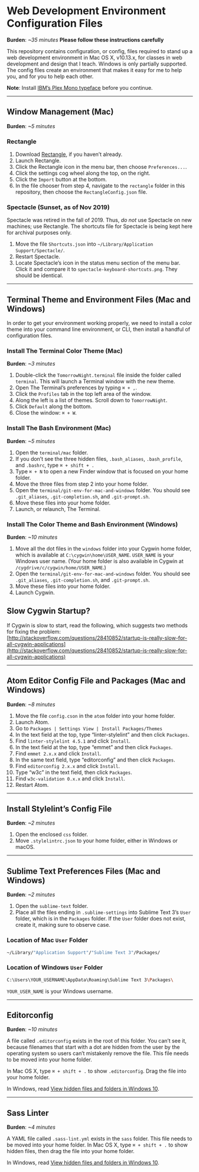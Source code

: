 # Web Development Environment Configuration Files
**Burden**: *~35 minutes*
**Please follow these instructions carefully**

This repository contains configuration, or config, files required to stand up a web development environment in Mac OS X, v10.13.x, for classes in web development and design that I teach. Windows is only partially supported. The config files create an environment that makes it easy for me to help you, and for you to help each other.

**Note**: Install [IBM’s Plex Mono typeface](https://github.com/IBM/plex/releases/tag/v6.1.1) before you continue.

---

## Window Management (Mac)
**Burden**: *~5 minutes*

### Rectangle
1. Download [Rectangle](https://rectangleapp.com/), if you haven’t already.
2. Launch Rectangle.
3. Click the Rectangle icon in the menu bar, then choose `Preferences...`.
4. Click the settings cog wheel along the top, on the right.
5. Click the `Import` button at the bottom.
6. In the file chooser from step 4, navigate to the `rectangle` folder in this repository, then choose the `RectangleConfig.json` file.

### Spectacle (Sunset, as of Nov 2019)
Spectacle was retired in the fall of 2019. Thus, *do not* use Spectacle on new machines; use Rectangle. The shortcuts file for Spectacle is being kept here for archival purposes only.

1. Move the file `Shortcuts.json` into `~/Library/Application Support/Spectacle/`.
2. Restart Spectacle.
3. Locate Spectacle’s icon in the status menu section of the menu bar. Click it and compare it to `spectacle-keyboard-shortcuts.png`. They should be identical.

---

## Terminal Theme and Environment Files (Mac and Windows)
In order to get your environment working properly, we need to install a color theme into your command line environment, or CLI, then install a handful of configuration files.

### Install The Terminal Color Theme (Mac)
**Burden**: *~3 minutes*

1. Double-click the `TomorrowNight.terminal` file inside the folder called `terminal`. This will launch a Terminal window with the new theme.
2. Open The Terminal’s preferences by typing `⌘ + ,`.
3. Click the `Profiles` tab in the top left area of the window.
4. Along the left is a list of themes. Scroll down to `TomorrowNight`.
5. Click `Default` along the bottom.
6. Close the window: `⌘ + W`.

### Install The Bash Environment (Mac)
**Burden**: *~5 minutes*

1. Open the `terminal/mac` folder.
2. If you don’t see the three hidden files, `.bash_aliases`, `.bash_profile`, and `.bashrc`, type `⌘ + shift + .`
3. Type `⌘ + N` to open a new Finder window that is focused on your home folder.
4. Move the three files from step 2 into your home folder.
5. Open the `terminal/git-env-for-mac-and-windows` folder. You should see `.git_aliases`, `.git-completion.sh`, and `.git-prompt.sh`.
6. Move these files into your home folder.
7. Launch, or relaunch, The Terminal.

### Install The Color Theme and Bash Environment (Windows)
**Burden**: *~10 minutes*

1. Move all the dot files in the `windows` folder into your Cygwin home folder, which is available at `C:\cygwin\home\USER_NAME`. `USER_NAME` is your Windows user name. (Your home folder is also available in Cygwin at `/cygdrive/c/cygwin/home/USER_NAME`.)
3. Open the `terminal/git-env-for-mac-and-windows` folder. You should see `.git_aliases`, `.git-completion.sh`, and `.git-prompt.sh`.
4. Move these files into your home folder.
5. Launch Cygwin.

## Slow Cygwin Startup?

If Cygwin is slow to start, read the following, which suggests two methods for fixing the problem:
[http://stackoverflow.com/questions/28410852/startup-is-really-slow-for-all-cygwin-applications](http://stackoverflow.com/questions/28410852/startup-is-really-slow-for-all-cygwin-applications)

---

## Atom Editor Config File and Packages (Mac and Windows)
**Burden**: *~8 minutes*

1. Move the file `config.cson` in the `atom` folder into your home folder.
2. Launch Atom.
3. Go to `Packages | Settings View | Install Packages/Themes`
4. In the text field at the top, type “linter-stylelint” and then click `Packages`.
5. Find `linter-stylelint 4.5.1` and click `Install`.
6. In the text field at the top, type “emmet” and then click `Packages`.
7. Find `emmet 2.x.x` and click `Install`.
8. In the same text field, type “editorconfig” and then click `Packages`.
9. Find `editorconfig 2.x.x` and click `Install`.
10. Type “w3c” in the text field, then click `Packages`.
11. Find `w3c-validation 0.x.x` and click `Install`.
12. Restart Atom.

---

## Install Stylelint’s Config File
**Burden**: *~2 minutes*

1. Open the enclosed `css` folder.
2. Move `.stylelintrc.json` to your home folder, either in Windows or macOS.

---

## Sublime Text Preferences Files (Mac and Windows)
**Burden**: *~2 minutes*

1. Open the `sublime-text` folder.
2. Place all the files ending in `.sublime-settings` into Sublime Text 3’s `User` folder, which is in the `Packages` folder. If the `User` folder does not exist, create it, making sure to observe case.

### Location of Mac `User` Folder
```bash
~/Library/"Application Support"/"Sublime Text 3"/Packages/
```

### Location of Windows `User` Folder
```bash
C:\Users\YOUR_USERNAME\AppData\Roaming\Sublime Text 3\Packages\
```

`YOUR_USER_NAME` is your Windows username.

---

## Editorconfig
**Burden**: *~10 minutes*

A file called `.editorconfig` exists in the root of this folder. You can’t see it, because filenames that start with a dot are hidden from the user by the operating system so users can’t mistakenly remove the file. This file needs to be moved into your home folder.

In Mac OS X, type `⌘ + shift + .` to show `.editorconfig`. Drag the file into your home folder.

In Windows, read [View hidden files and folders in Windows 10](https://support.microsoft.com/en-us/help/4028316/windows-view-hidden-files-and-folders-in-windows-10).

---

## Sass Linter
**Burden**: *~4 minutes*

A YAML file called `.sass-lint.yml` exists in the `sass` folder. This file needs to be moved into your home folder.
In Mac OS X, type `⌘ + shift + .` to show hidden files, then drag the file into your home folder.

In Windows, read [View hidden files and folders in Windows 10](https://support.microsoft.com/en-us/help/4028316/windows-view-hidden-files-and-folders-in-windows-10).
